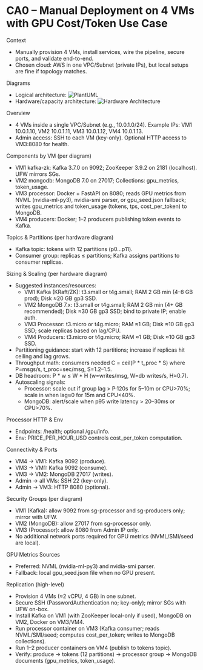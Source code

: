 # CA0 – Manual Deployment on 4 VMs with GPU Cost/Token Use Case

Context
- Manually provision 4 VMs, install services, wire the pipeline, secure ports, and validate end-to-end.
- Chosen cloud: AWS in one VPC/Subnet (private IPs), but local setups are fine if topology matches.

Diagrams
- Logical architecture:
![PlantUML](https://www.plantuml.com/plantuml/svg/XLDXRzis4FtENt7BbzbOPLkoiIJ-C3HptCJet0bHacA30OEMQ5iJnHD8AfutzB_lI2cHWxKD35WYx-cHz-wzzyPoRUjIiX_iNfG2dlADvieocrifO7OrWW0cSFKvWSUbWTv7lYqu_0HBL3kaPwmn5SQWRjwpEXNQz6bn4p_038qTtcCX56Eco5N5DI_1x7c6XrpjOCkb4IUL4XMcUusb0AlhqqgAPOLAA9lOenIWHMgvsad164yjQZYxoifSGUyFh3KiuluPS0D-Zp65cI00TL2RG71ZW_0C_cK0MsAcocCyWt0qyBzX-FDA9VL62TliXRGNJJmTuVnd00tZupA4miaH_5EiL8iEHolLQ3GUd0z6CBqSNKOhzIVYHo4geMdxSX31D0elGkX9JBdSaqhDXOdn5Ny4fPCvstJquKfvwQz_1KyVdO_2yvMQePIaIOxAJ65NrUjIM9sdvXrO9_-wDdmdsZEYLsUCeNeUONSAtVWQqqAugNuWnQxY1KmlHXVKd9jhIpw5Ju_BtuR9SZ5CXCXQ-l4h-WbKpwxewCSdz547Q0acHF25VM7iHsYcobDtFzOiWk0NSCfF8Kbk8OgWLuWZe9B7_Yj4z2PY_2PYyXt4OF3CSNj_7uCJ1th3lU3Ixjy1LcuMNCAGXZ7CrHRxhfyuhuJCbO13hYa0p1tHDTJunXa6UgqeVOAClm59KPcwx21jqy_syCw0ta7drWS6TMRy9Kuc25nba295WgmPUAkmbwZ1cHllIlNKKvxbF2XbK1t7ZLDTvHJPGaoP4vuYQuHkW6GEbd7BDzoG7vmpZH3Pu2-3Yf3U_x3DfMZHy_ary_sGlFuGc7PQQi6pbo8HVxj6D5JSSYatF2swOgUIb-KqAL-jduI7RkjNBb8L_JdLrgJQskzwOHEHrlJP4RXIQBbF8rFevCztUmkuzGbFRgP0DyD3CyUjnf85O7R1In1VbaqksCE7pr3cMgCcYMwOK1auMlO_ygWZR-R_DNPlu--GZ3iIRslFqKPn4REvUff2VBUOpTVn_6vz-_l3tVeXkMQV4CJVLdDGmXvG5r2XjWQsg9tZklFUqrjToly0)
- Hardware/capacity architecture:
![Hardware Architecture](https://www.plantuml.com/plantuml/png/lLVDRXit4BxhAGOkqguKwqVoJrAvCYBBQEB6ZWNBYIy12cftj4jebroGN2jgKS2dehcsVOAYw2lqtaVnatH8SQLDLAC_XzxMvCpm-sQ--GG_quOfKsHfpN2J8eo67HZp75Ck4ExlVeQnab4Hej9m__sFy9BDvWo2RWzoIkE6Iw7hxeRYGjHQAdYkP96ximifOdbwKglfEHUKm3BG2OlaWeiOPYpLMBb9c8WMYXk3OkjEOMYOY0dVjpM04waYL2EPqcEV71uUrhwhX8OoowL0OVu-LCZe7nICc65JfX-Ch6t0xGnl9l1cF88sJ8gfG0C15mQLO6bJYdG9a-UWYXHrVGUOXjiyT4KTZfqt5zs-x--9adDK4BoyOZDJVojUJmjX2kZrMfrzEB-Uq61-WHV88YgbtuepeGb0Y7qmUosTiJI5uDtJmph1CFjnUS9KThXFnQw65ttemVCJ238kwhkmVt_tqrFxTqwZVYjEkPvJGCUUnFaUJ2Qd3ktSGdDueTBadMkPyv1U9iI2i3GQ7sYZqO0WxzpV_PPtkolIniPJ4MhSXlbUlwAVOPv3CABa8aEb_oNzZ8TAUkBksnFk4fsIMtUB6p4Fjwbv35xHL0Zpb8TCzw7H6C7z-ry_8EeAXINiac6f7ikoroyt0fwqtlsNiLO6-bU3VFpn5FUsc6OMGBNr-_tAYWUd11VEH8pQ_4-Dzq_RHVeCciqcV9dAXRPVjVBI_dNizTU7l9YcN2UG4GOM8-48nf3fkAs1nR72c1cirroqotEpxTDZciUYCZ4m1B6S5oW_sveBjtckKvIu0EjAgDlq1WHoPlrfCUZMIxpZig8rDI4DEkpkG_4uCI1dQz4t6kje3IZOD4MBYCQ9n2bhD6hWUdmf45Xe-2t26c6EQeCU5jmaN023s6hJfqsibxihsDx3cLJMtNtecGWLMbto6OmWuKQ3IUWrvAdbmKG4AOjjzOMkeOWSCq_PkzJKkTH7bAVI69bPpcu2ZlDDihJ5DO92BGiLebup_UhD1IJ8SdWCvrmKxmXpJ31OcA3x2H68aGPIaeztUkSQ8inaKxCP7gtzopBqWhASVKAZuVNcMq3gQgRCe0YNz4rCyvpesNsjYXkyz2UeRgqJa_ZhBbtJEbEBp7AhANwr7-o7qrFP3mi8FhMyrfsuuGgZQnxJSpDsAvLZxTvSI3MtGz5e7Y2bQ5xqobdx4g92UOJLZbs-N95dqoDATaP1gGh9xJ8YWf4FFk74oaZ85Rzb1Fzil5lgb1KcsIAzTkq7QTjzSgmtePf_GtJMnC_TbeoN9f6Y_ShQagQkyt0bWAuV-8mBB6KUiXJN6mlMNYEGmWgsFHg_zb5Ng7CC3QGyuyPQTfcmvTpRh4hZUPXL6U6ehUCzfnBYT0c4fotGs15QpJ9HTdgOv-cIi8VpPgvGwq8HRmcHN0Xj5B8C9kUN6XAPHbluR7K_PCYOIKX9kIHk7FK6BDFkpW6yJiWbuYGl38LEDkrV_ygwFSEeJsTq2WDd1EIh3J1VsmdInwJkBeFnW8nGj_Mklnfe3Aqtxi9aq6trQ1cxhGCRIxj0cnqfARDLNLjkuRf_GrylLkKMWuszxiBD89gMVaillBX__qEdzQHUSoo6XP4wPCwWh9cpL4EWhUVParnoONHzFOArtlgWtJGaiUSpgkCiqzdRCOp_-BtRwvJ-U63HTpAulBA3EtxIUNHaKVe2NC0YGQSpYyjbT0yo6BuwjU5Vx7SUGH1AcReXGhT3rUY-tlA8l4FqWOefqtP5LnNppmzMhA6qfcCxVWXwjiPU9zDraAh4LDQh_9PeDDPYgpycfPSVWM9SOqNnxaq_yLP5N4vAhTPgPP_HkVstu4y0)

Overview
- 4 VMs inside a single VPC/Subnet (e.g., 10.0.1.0/24). Example IPs: VM1 10.0.1.10, VM2 10.0.1.11, VM3 10.0.1.12, VM4 10.0.1.13.
- Admin access: SSH to each VM (key-only). Optional HTTP access to VM3:8080 for health.

Components by VM (per diagram)
- VM1 kafka-zk: Kafka 3.7.0 on 9092; ZooKeeper 3.9.2 on 2181 (localhost). UFW mirrors SGs.
- VM2 mongodb: MongoDB 7.0 on 27017; Collections: gpu_metrics, token_usage.
- VM3 processor: Docker + FastAPI on 8080; reads GPU metrics from NVML (nvidia-ml-py3), nvidia-smi parser, or gpu_seed.json fallback; writes gpu_metrics and token_usage (tokens, tps, cost_per_token) to MongoDB.
- VM4 producers: Docker; 1–2 producers publishing token events to Kafka.

Topics & Partitions (per hardware diagram)
- Kafka topic: tokens with 12 partitions (p0…p11).
- Consumer group: replicas ≤ partitions; Kafka assigns partitions to consumer replicas.

Sizing & Scaling (per hardware diagram)
- Suggested instances/resources:
  - VM1 Kafka (KRaft/ZK): t3.small or t4g.small; RAM 2 GB min (4–8 GB prod); Disk ≈20 GB gp3 SSD.
  - VM2 MongoDB 7.x: t3.small or t4g.small; RAM 2 GB min (4+ GB recommended); Disk ≈30 GB gp3 SSD; bind to private IP; enable auth.
  - VM3 Processor: t3.micro or t4g.micro; RAM ≈1 GB; Disk ≈10 GB gp3 SSD; scale replicas based on lag/CPU.
  - VM4 Producers: t3.micro or t4g.micro; RAM ≈1 GB; Disk ≈10 GB gp3 SSD.
- Partitioning guidance: start with 12 partitions; increase if replicas hit ceiling and lag grows.
- Throughput math: consumers needed C = ceil(P * t_proc * S) where P=msgs/s, t_proc=sec/msg, S=1.2–1.5.
- DB headroom: P * w ≤ W * H (w=writes/msg, W=db writes/s, H≈0.7).
- Autoscaling signals:
  - Processor: scale out if group lag > P·120s for 5–10m or CPU>70%; scale in when lag≈0 for 15m and CPU<40%.
  - MongoDB: alert/scale when p95 write latency > 20–30ms or CPU>70%.

Processor HTTP & Env
- Endpoints: /health; optional /gpu/info.
- Env: PRICE_PER_HOUR_USD controls cost_per_token computation.

Connectivity & Ports
- VM4 → VM1: Kafka 9092 (produce).
- VM3 → VM1: Kafka 9092 (consume).
- VM3 → VM2: MongoDB 27017 (writes).
- Admin → all VMs: SSH 22 (key-only).
- Admin → VM3: HTTP 8080 (optional).

Security Groups (per diagram)
- VM1 (Kafka): allow 9092 from sg-processor and sg-producers only; mirror with UFW.
- VM2 (MongoDB): allow 27017 from sg-processor only.
- VM3 (Processor): allow 8080 from Admin IP only.
- No additional network ports required for GPU metrics (NVML/SMI/seed are local).

GPU Metrics Sources
- Preferred: NVML (nvidia-ml-py3) and nvidia-smi parser.
- Fallback: local gpu_seed.json file when no GPU present.

Replication (high-level)
- Provision 4 VMs (≈2 vCPU, 4 GB) in one subnet.
- Secure SSH (PasswordAuthentication no; key-only); mirror SGs with UFW on-box.
- Install Kafka on VM1 (with ZooKeeper local-only if used), MongoDB on VM2, Docker on VM3/VM4.
- Run processor container on VM3 (Kafka consumer; reads NVML/SMI/seed; computes cost_per_token; writes to MongoDB collections).
- Run 1–2 producer containers on VM4 (publish to tokens topic).
- Verify: produce → tokens (12 partitions) → processor group → MongoDB documents (gpu_metrics, token_usage).
